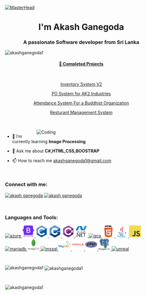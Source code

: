 [![MasterHead](https://repository-images.githubusercontent.com/588181932/e36ec678-7984-4cdd-8e4c-a3932772ff8e)](https://www.linkedin.com/in/akashganegoda/)

<h1 align="center">I'm Akash Ganegoda</h1>
<h3 align="center">A passionate Software developer from Sri Lanka</h3>

<p align="left"> <img src="https://komarev.com/ghpvc/?username=akashganegoda1&label=Profile%20views&color=b40e2f&style=flat" alt="akashganegoda1" /> </p>

<h4 align="center" style="font-weight: bold; text-decoration: underline;"> 🤝 Completed Projects</h4>
<br>
 <p align="center"> <a href="https://github.com/AkashGanegoda1/Inventory-System-V2">Inventory System V2</a></p>
 <p align="center"> <a href="https://github.com/AkashGanegoda1/PO-System-for-AK2-Industries">PO System for AK2 Industries</a></p>
 <p align="center"> <a href="https://github.com/AkashGanegoda1/Attendance-System-For-a-Buddhist-Organization">Attendance System For a Buddhist Organization</a></p>
 <p align="center"> <a href="https://github.com/AkashGanegoda1/Resturant-Management-System">Resturant Management System</a></p>
<br>
<br>


<img align="right" alt="Coding" width="400" src="https://cdn.dribbble.com/users/1162077/screenshots/3848914/programmer.gif">

- 🌱 I’m currently learning **Image Processing**

- 💬 Ask me about **C#,HTML,CSS,BOOSTRAP**

- 📫 How to reach me akashganegoda1@gmail.com
  
 <br>

<h3 align="left">Connect with me:</h3>
<p align="left">
<a href="https://linkedin.com/in/akash ganegoda" target="blank"><img align="center" src="https://raw.githubusercontent.com/rahuldkjain/github-profile-readme-generator/master/src/images/icons/Social/linked-in-alt.svg" alt="akash ganegoda" height="30" width="40" /></a>
<a href="https://akash--ganegoda.web.app" target="blank"><img align="center" src="https://raw.githubusercontent.com/username/repository/master/" alt="akash ganegoda" height="30" width="40" /></a>
</p>
<br>

<h3 align="left">Languages and Tools:</h3>
<p align="left"> <a href="https://azure.microsoft.com/en-in/" target="_blank" rel="noreferrer"> <img src="https://www.vectorlogo.zone/logos/microsoft_azure/microsoft_azure-icon.svg" alt="azure" width="40" height="40"/> </a> <a href="https://getbootstrap.com" target="_blank" rel="noreferrer"> <img src="https://raw.githubusercontent.com/devicons/devicon/master/icons/bootstrap/bootstrap-plain-wordmark.svg" alt="bootstrap" width="40" height="40"/> </a> <a href="https://www.cprogramming.com/" target="_blank" rel="noreferrer"> <img src="https://raw.githubusercontent.com/devicons/devicon/master/icons/c/c-original.svg" alt="c" width="40" height="40"/> </a> <a href="https://www.w3schools.com/cpp/" target="_blank" rel="noreferrer"> <img src="https://raw.githubusercontent.com/devicons/devicon/master/icons/cplusplus/cplusplus-original.svg" alt="cplusplus" width="40" height="40"/> </a> <a href="https://www.w3schools.com/cs/" target="_blank" rel="noreferrer"> <img src="https://raw.githubusercontent.com/devicons/devicon/master/icons/csharp/csharp-original.svg" alt="csharp" width="40" height="40"/> </a> <a href="https://dotnet.microsoft.com/" target="_blank" rel="noreferrer"> <img src="https://raw.githubusercontent.com/devicons/devicon/master/icons/dot-net/dot-net-original-wordmark.svg" alt="dotnet" width="40" height="40"/> </a> <a href="https://cloud.google.com" target="_blank" rel="noreferrer"> <img src="https://www.vectorlogo.zone/logos/google_cloud/google_cloud-icon.svg" alt="gcp" width="40" height="40"/> </a> <a href="https://www.w3.org/html/" target="_blank" rel="noreferrer"> <img src="https://raw.githubusercontent.com/devicons/devicon/master/icons/html5/html5-original-wordmark.svg" alt="html5" width="40" height="40"/> </a> <a href="https://www.java.com" target="_blank" rel="noreferrer"> <img src="https://raw.githubusercontent.com/devicons/devicon/master/icons/java/java-original.svg" alt="java" width="40" height="40"/> </a> <a href="https://developer.mozilla.org/en-US/docs/Web/JavaScript" target="_blank" rel="noreferrer"> <img src="https://raw.githubusercontent.com/devicons/devicon/master/icons/javascript/javascript-original.svg" alt="javascript" width="40" height="40"/> </a> <a href="https://mariadb.org/" target="_blank" rel="noreferrer"> <img src="https://www.vectorlogo.zone/logos/mariadb/mariadb-icon.svg" alt="mariadb" width="40" height="40"/> </a> <a href="https://www.mongodb.com/" target="_blank" rel="noreferrer"> <img src="https://raw.githubusercontent.com/devicons/devicon/master/icons/mongodb/mongodb-original-wordmark.svg" alt="mongodb" width="40" height="40"/> </a> <a href="https://www.microsoft.com/en-us/sql-server" target="_blank" rel="noreferrer"> <img src="https://www.svgrepo.com/show/303229/microsoft-sql-server-logo.svg" alt="mssql" width="40" height="40"/> </a> <a href="https://www.mysql.com/" target="_blank" rel="noreferrer"> <img src="https://raw.githubusercontent.com/devicons/devicon/master/icons/mysql/mysql-original-wordmark.svg" alt="mysql" width="40" height="40"/> </a> <a href="https://www.oracle.com/" target="_blank" rel="noreferrer"> <img src="https://raw.githubusercontent.com/devicons/devicon/master/icons/oracle/oracle-original.svg" alt="oracle" width="40" height="40"/> </a> <a href="https://www.php.net" target="_blank" rel="noreferrer"> <img src="https://raw.githubusercontent.com/devicons/devicon/master/icons/php/php-original.svg" alt="php" width="40" height="40"/> </a> <a href="https://www.postgresql.org" target="_blank" rel="noreferrer"> <img src="https://raw.githubusercontent.com/devicons/devicon/master/icons/postgresql/postgresql-original-wordmark.svg" alt="postgresql" width="40" height="40"/> </a> <a href="https://unrealengine.com/" target="_blank" rel="noreferrer"> <img src="https://raw.githubusercontent.com/kenangundogan/fontisto/036b7eca71aab1bef8e6a0518f7329f13ed62f6b/icons/svg/brand/unreal-engine.svg" alt="unreal" width="40" height="40"/> </a> </p>
<br>

<p><center><img align="left" src="https://github-readme-stats.vercel.app/api/top-langs?username=akashganegoda1&show_icons=true&locale=en&layout=compact" alt="akashganegoda1" /></center></p>

<p>&nbsp;<img align="center" src="https://github-readme-stats.vercel.app/api?username=akashganegoda1&show_icons=true&locale=en" alt="akashganegoda1" /></p>
<br>

<p><img align="center" src="https://github-readme-streak-stats.herokuapp.com/?user=akashganegoda1&theme=dark" alt="akashganegoda1" /></p>

